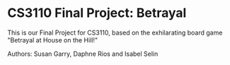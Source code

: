 # CS3110 Final Project: Betrayal
This is our Final Project for CS3110, based on the exhilarating board game "Betrayal at House on the Hill!"

Authors: Susan Garry, Daphne Rios and Isabel Selin
